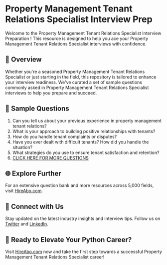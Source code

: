 # Property Management Tenant Relations Specialist Interview Prep

Welcome to the Property Management Tenant Relations Specialist Interview Preparation ! This resource is designed to help you ace your Property Management Tenant Relations Specialist interviews with confidence.

## 🚀 Overview

Whether you're a seasoned Property Management Tenant Relations Specialist or just starting in the field, this repository is tailored to enhance your interview readiness. We've curated a set of sample questions commonly asked in Property Management Tenant Relations Specialist interviews to help you prepare and succeed.

## 📝 Sample Questions

1. Can you tell us about your previous experience in property management tenant relations?
2. What is your approach to building positive relationships with tenants?
3. How do you handle tenant complaints or disputes?
4. Have you ever dealt with difficult tenants? How did you handle the situation?
5. What strategies do you use to ensure tenant satisfaction and retention?
6. [CLICK HERE FOR MORE QUESTIONS](https://hireabo.com/job/21_1_19/Property%20Management%20Tenant%20Relations%20Specialist)

## 🌐 Explore Further

For an extensive question bank and more resources across 5,000 fields, visit [HireAbo.com](https://www.hireabo.com).

## 📱 Connect with Us

Stay updated on the latest industry insights and interview tips. Follow us on [Twitter](https://twitter.com/hireabo) and [LinkedIn](https://www.linkedin.com/in/hire-abo-3609972a8/).

## 🚀 Ready to Elevate Your Python Career?

Visit [HireAbo.com](https://www.hireabo.com) now and take the first step towards a successful Property Management Tenant Relations Specialist career!